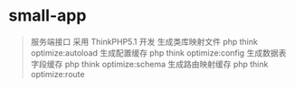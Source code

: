 # small-app

> 服务端接口 采用 ThinkPHP5.1 开发
> 生成类库映射文件 php think optimize:autoload
> 生成配置缓存 php think optimize:config
> 生成数据表字段缓存 php think optimize:schema
> 生成路由映射缓存 php think optimize:route

